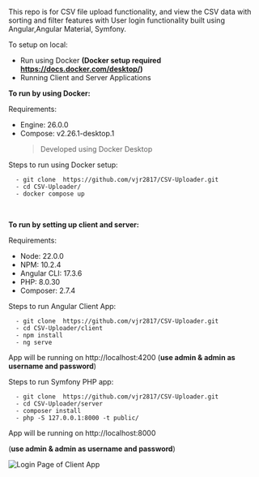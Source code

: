 
This repo is for CSV file upload functionality, and  view the CSV data with sorting and filter features with User login functionality built using Angular,Angular Material, Symfony.

To setup on local:

- Run using Docker **(Docker setup required https://docs.docker.com/desktop/)**
- Running Client and Server Applications

**To run by using Docker:**

Requirements:

  - Engine: 26.0.0
  - Compose: v2.26.1-desktop.1
    > Developed using Docker Desktop

  Steps to run using Docker setup:

  ```
    - git clone  https://github.com/vjr2817/CSV-Uploader.git
    - cd CSV-Uploader/
    - docker compose up
  ```
</br>

**To run by setting up client and server:**

Requirements:

  - Node: 22.0.0
  - NPM: 10.2.4
  - Angular CLI: 17.3.6
  - PHP: 8.0.30
  - Composer: 2.7.4

 Steps to run Angular Client App:

  ```
    - git clone  https://github.com/vjr2817/CSV-Uploader.git
    - cd CSV-Uploader/client
    - npm install
    - ng serve
  ```
App will be running on http://localhost:4200 (**use admin & admin as username and password**)


Steps to run Symfony PHP app:

  ```
    - git clone  https://github.com/vjr2817/CSV-Uploader.git
    - cd CSV-Uploader/server
    - composer install
    - php -S 127.0.0.1:8000 -t public/
  ```

App will be running on http://localhost:8000 

(**use admin & admin as username and password**)

![Login Page of Client App](https://github.com/vjr2817/CSV-Uploader/assets/135838955/a071e6c5-0ab9-433e-8f9d-a89ea7e4743d)


    



  
